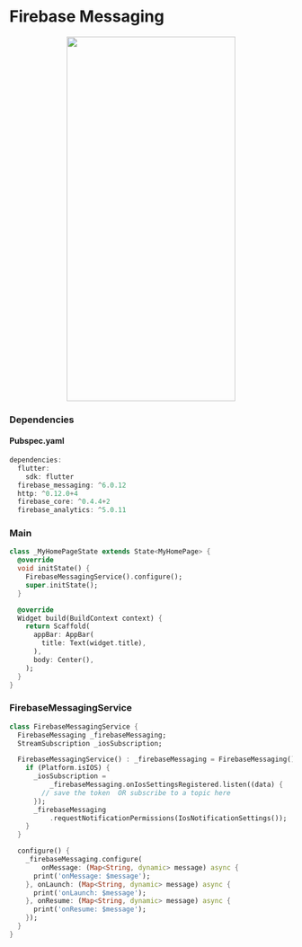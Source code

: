 # Firebase Messaging
<p align="center">
<img src="https://github.com/ThiagoEvoa/flutter_examples/blob/master/images/firebasemessaging.gif" height="649" width="300">
</p>

### Dependencies

#### Pubspec.yaml
```dart
dependencies:
  flutter:
    sdk: flutter
  firebase_messaging: ^6.0.12
  http: ^0.12.0+4
  firebase_core: ^0.4.4+2
  firebase_analytics: ^5.0.11
```

### Main
```dart
class _MyHomePageState extends State<MyHomePage> {
  @override
  void initState() {
    FirebaseMessagingService().configure();
    super.initState();
  }

  @override
  Widget build(BuildContext context) {
    return Scaffold(
      appBar: AppBar(
        title: Text(widget.title),
      ),
      body: Center(),
    );
  }
}
```

### FirebaseMessagingService
```dart
class FirebaseMessagingService {
  FirebaseMessaging _firebaseMessaging;
  StreamSubscription _iosSubscription;

  FirebaseMessagingService() : _firebaseMessaging = FirebaseMessaging() {
    if (Platform.isIOS) {
      _iosSubscription =
          _firebaseMessaging.onIosSettingsRegistered.listen((data) {
        // save the token  OR subscribe to a topic here
      });
      _firebaseMessaging
          .requestNotificationPermissions(IosNotificationSettings());
    }
  }

  configure() {
    _firebaseMessaging.configure(
        onMessage: (Map<String, dynamic> message) async {
      print('onMessage: $message');
    }, onLaunch: (Map<String, dynamic> message) async {
      print('onLaunch: $message');
    }, onResume: (Map<String, dynamic> message) async {
      print('onResume: $message');
    });
  }
}
```
